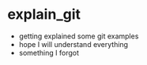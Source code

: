 # explain_git

* getting explained some git examples
* hope I will understand everything
* something I forgot